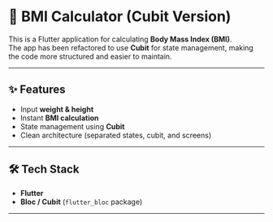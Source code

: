 # 📱 BMI Calculator (Cubit Version)

This is a Flutter application for calculating **Body Mass Index (BMI)**.  
The app has been refactored to use **Cubit** for state management, making the code more structured and easier to maintain.  

---

## ✨ Features

- Input **weight & height**  
- Instant **BMI calculation**  
- State management using **Cubit**  
- Clean architecture (separated states, cubit, and screens)  

---

## 🛠️ Tech Stack

- **Flutter**  
- **Bloc / Cubit** (`flutter_bloc` package)  

---

